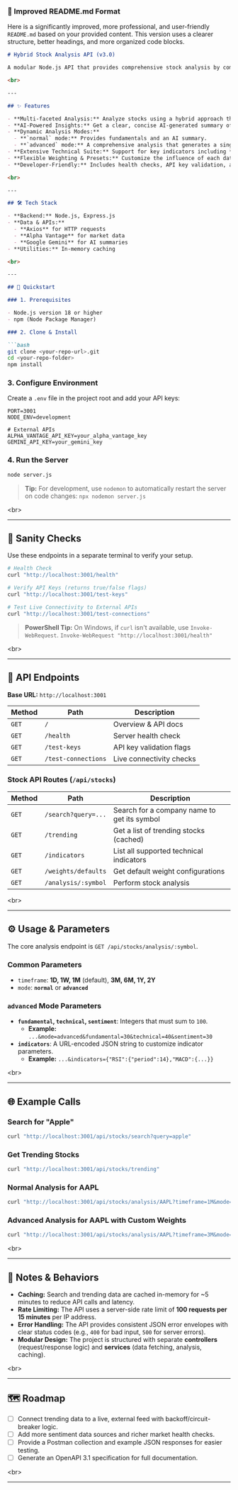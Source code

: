 ### 🚀 Improved README.md Format

Here is a significantly improved, more professional, and user-friendly `README.md` based on your provided content. This version uses a clearer structure, better headings, and more organized code blocks.

````markdown
# Hybrid Stock Analysis API (v3.0)

A modular Node.js API that provides comprehensive stock analysis by combining **fundamental, technical, and sentiment** data, summarized by Google's Gemini AI. The backend is designed for scalability and performance, featuring services/controllers, in-memory caching, and rate limiting.

<br>

---

## ✨ Features

- **Multi-faceted Analysis:** Analyze stocks using a hybrid approach that integrates fundamentals, technical indicators, and news sentiment.
- **AI-Powered Insights:** Get a clear, concise AI-generated summary of the analysis for easy interpretation.
- **Dynamic Analysis Modes:**
  - **`normal` mode:** Provides fundamentals and an AI summary.
  - **`advanced` mode:** A comprehensive analysis that generates a single `weightedScore` from all three data points.
- **Extensive Technical Suite:** Support for key indicators including **RSI, SMA/EMA, MACD, Bollinger Bands, Stochastic, ATR, and OBV**, with configurable parameters per request.
- **Flexible Weighting & Presets:** Customize the influence of each data point (`fundamental`, `technical`, `sentiment`) or use built-in presets like `conservative`, `technical`, `sentiment`, and `balanced`.
- **Developer-Friendly:** Includes health checks, API key validation, and connectivity tests for quick setup and debugging.

<br>

---

## 🛠️ Tech Stack

- **Backend:** Node.js, Express.js
- **Data & APIs:**
  - **Axios** for HTTP requests
  - **Alpha Vantage** for market data
  - **Google Gemini** for AI summaries
- **Utilities:** In-memory caching

<br>

---

## 🚀 Quickstart

### 1. Prerequisites

- Node.js version 18 or higher
- npm (Node Package Manager)

### 2. Clone & Install

```bash
git clone <your-repo-url>.git
cd <your-repo-folder>
npm install
````

### 3\. Configure Environment

Create a `.env` file in the project root and add your API keys:

```
PORT=3001
NODE_ENV=development

# External APIs
ALPHA_VANTAGE_API_KEY=your_alpha_vantage_key
GEMINI_API_KEY=your_gemini_key
```

### 4\. Run the Server

```bash
node server.js
```

> **Tip:** For development, use `nodemon` to automatically restart the server on code changes:
> `npx nodemon server.js`

\<br\>

-----

## 🚦 Sanity Checks

Use these endpoints in a separate terminal to verify your setup.

```bash
# Health Check
curl "http://localhost:3001/health"

# Verify API Keys (returns true/false flags)
curl "http://localhost:3001/test-keys"

# Test Live Connectivity to External APIs
curl "http://localhost:3001/test-connections"
```

> **PowerShell Tip:** On Windows, if `curl` isn't available, use `Invoke-WebRequest`.
> `Invoke-WebRequest "http://localhost:3001/health"`

\<br\>

-----

## 📜 API Endpoints

**Base URL:** `http://localhost:3001`

| Method | Path | Description |
|---|---|---|
| `GET` | `/` | Overview & API docs |
| `GET` | `/health` | Server health check |
| `GET` | `/test-keys` | API key validation flags |
| `GET` | `/test-connections` | Live connectivity checks |

### Stock API Routes (`/api/stocks`)

| Method | Path | Description |
|---|---|---|
| `GET` | `/search?query=...` | Search for a company name to get its symbol |
| `GET` | `/trending` | Get a list of trending stocks (cached) |
| `GET` | `/indicators` | List all supported technical indicators |
| `GET` | `/weights/defaults` | Get default weight configurations |
| `GET` | `/analysis/:symbol` | Perform stock analysis |

\<br\>

-----

## ⚙️ Usage & Parameters

The core analysis endpoint is `GET /api/stocks/analysis/:symbol`.

### Common Parameters

  - `timeframe`: **1D, 1W, 1M** (default), **3M, 6M, 1Y, 2Y**
  - `mode`: **`normal`** or **`advanced`**

### `advanced` Mode Parameters

  - **`fundamental`, `technical`, `sentiment`**: Integers that must sum to `100`.
      - **Example:** `...&mode=advanced&fundamental=30&technical=40&sentiment=30`
  - **`indicators`**: A URL-encoded JSON string to customize indicator parameters.
      - **Example:** `...&indicators={"RSI":{"period":14},"MACD":{...}}`

\<br\>

-----

## 🌐 Example Calls

### Search for "Apple"

```bash
curl "http://localhost:3001/api/stocks/search?query=apple"
```

### Get Trending Stocks

```bash
curl "http://localhost:3001/api/stocks/trending"
```

### Normal Analysis for AAPL

```bash
curl "http://localhost:3001/api/stocks/analysis/AAPL?timeframe=1M&mode=normal"
```

### Advanced Analysis for AAPL with Custom Weights

```bash
curl "http://localhost:3001/api/stocks/analysis/AAPL?timeframe=3M&mode=advanced&fundamental=40&technical=35&sentiment=25"
```

\<br\>

-----

## 📝 Notes & Behaviors

  - **Caching:** Search and trending data are cached in-memory for \~5 minutes to reduce API calls and latency.
  - **Rate Limiting:** The API uses a server-side rate limit of **100 requests per 15 minutes** per IP address.
  - **Error Handling:** The API provides consistent JSON error envelopes with clear status codes (e.g., `400` for bad input, `500` for server errors).
  - **Modular Design:** The project is structured with separate **controllers** (request/response logic) and **services** (data fetching, analysis, caching).

\<br\>

-----

## 🗺️ Roadmap

  - [ ] Connect trending data to a live, external feed with backoff/circuit-breaker logic.
  - [ ] Add more sentiment data sources and richer market health checks.
  - [ ] Provide a Postman collection and example JSON responses for easier testing.
  - [ ] Generate an OpenAPI 3.1 specification for full documentation.

\<br\>

-----


```
```